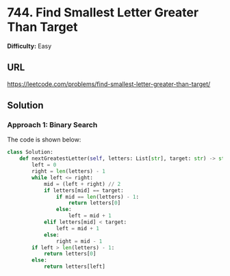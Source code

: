 # 744. Find Smallest Letter Greater Than Target
**Difficulty:** Easy

## URL

https://leetcode.com/problems/find-smallest-letter-greater-than-target/

## Solution

### Approach 1: Binary Search

The code is shown below:

```python
class Solution:
    def nextGreatestLetter(self, letters: List[str], target: str) -> str:
        left = 0
        right = len(letters) - 1
        while left <= right:
            mid = (left + right) // 2
            if letters[mid] == target:
                if mid == len(letters) - 1:
                    return letters[0]
                else:
                    left = mid + 1
            elif letters[mid] < target:
                left = mid + 1
            else:
                right = mid - 1
        if left > len(letters) - 1:
            return letters[0]
        else:
            return letters[left]
```

